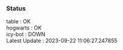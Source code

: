### Status


table : OK  
hogwarts : OK  
icy-bot : DOWN  
Latest Update : 2023-09-22 11:06:27.247855
